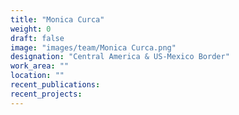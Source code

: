```yaml
---
title: "Monica Curca"
weight: 0
draft: false
image: "images/team/Monica Curca.png"
designation: "Central America & US-Mexico Border"
work_area: ""
location: ""
recent_publications:
recent_projects:
---
```


